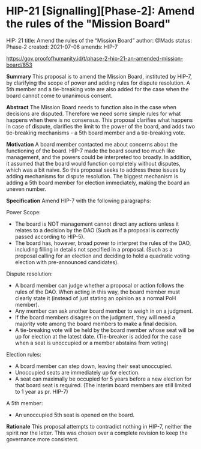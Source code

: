 # HIP-21 [Signalling][Phase-2]: Amend the rules of the "Mission Board"
HIP: 21
title: Amend the rules of the “Mission Board”
author: @Mads
status: Phase-2
created: 2021-07-06
amends: HIP-7

https://gov.proofofhumanity.id/t/phase-2-hip-21-an-amended-mission-board/853

**Summary**
This proposal is to amend the Mission Board, instituted by HIP-7, by clarifying the scope of power and adding rules for dispute resolution. A 5th member and a tie-breaking vote are also added for the case when the board cannot come to unanimous consent. 

**Abstract**
The Mission Board needs to function also in the case when decisions are disputed. Therefore we need some simple rules for what happens when there is no consensus. This proposal clarifies what happens in case of dispute, clarifies the limit to the power of the board, and adds two tie-breaking mechanisms - a 5th board member and a tie-breaking vote.

**Motivation**
A board member contacted me about concerns about the functioning of the board. HIP-7 made the board sound too much like management, and the powers could be interpreted too broadly. In addition, it assumed that the board would function completely without disputes, which was a bit naive. So this proposal seeks to address these issues by adding mechanisms for dispute resolution. The biggest mechanism is adding a 5th board member for election immediately, making the board an uneven number.  

**Specification**
Amend HIP-7 with the following paragraphs:

Power Scope:
* The board is NOT management cannot direct any actions unless it relates to a decision by the DAO (Such as if a proposal is correctly passed according to HIP-5).
* The board has, however, broad power to interpret the rules of the DAO, including filling in details not specified in a proposal. (Such as a proposal calling for an election and deciding to hold a quadratic voting election with pre-announced candidates).

Dispute resolution:
* A board member can judge whether a proposal or action follows the rules of the DAO. When acting in this way, the board member must clearly state it (instead of just stating an opinion as a normal PoH member).
* Any member can ask another board member to weigh in on a judgment.
* If the board members disagree on the judgment, they will need a majority vote among the board members to make a final decision.
* A tie-breaking vote will be held by the board member whose seat will be up for election at the latest date. (Tie-breaker is added for the case when a seat is unoccupied or a member abstains from voting)

Election rules:
* A board member can step down, leaving their seat unoccupied.
* Unoccupied seats are immediately up for election.
* A seat can maximally be occupied for 5 years before a new election for that board seat is required. (The interim board members are still limited to 1 year as pr. HIP-7)

A 5th member:
* An unoccupied 5th seat is opened on the board.

**Rationale**
This proposal attempts to contradict nothing in HIP-7, neither the spirit nor the letter. This was chosen over a complete revision to keep the governance more consistent.
